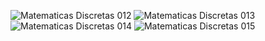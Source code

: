 ![Matematicas Discretas 012](https://user-images.githubusercontent.com/36342673/130537686-b3077edd-e52b-4411-9585-5569363db381.jpg)
![Matematicas Discretas 013](https://user-images.githubusercontent.com/36342673/130537679-d1ee567c-d1f6-4d43-b033-2e0bad7357c7.jpg)
![Matematicas Discretas 014](https://user-images.githubusercontent.com/36342673/130537685-a0708898-7b90-45c8-963b-dfd739c8b0f0.jpg)
![Matematicas Discretas 015](https://user-images.githubusercontent.com/36342673/130537693-d72aa963-84f2-47dc-a7e4-022e46fa78ed.jpg)
